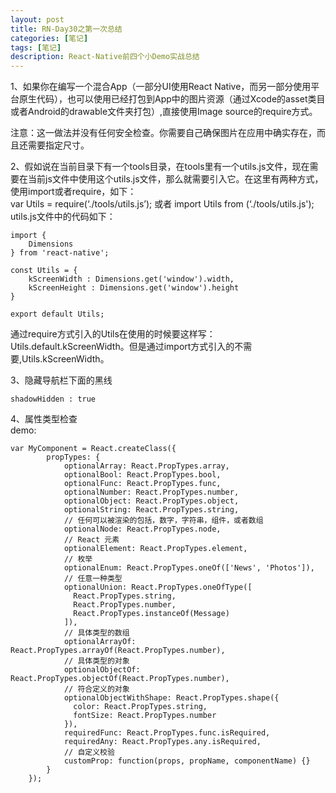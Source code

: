 ```yaml
---
layout: post
title: RN-Day30之第一次总结
categories: [笔记]
tags: [笔记]
description: React-Native前四个小Demo实战总结
---
```


1、如果你在编写一个混合App（一部分UI使用React Native，而另一部分使用平台原生代码），也可以使用已经打包到App中的图片资源（通过Xcode的asset类目或者Android的drawable文件夹打包）,直接使用Image source的require方式。<br/>

注意：这一做法并没有任何安全检查。你需要自己确保图片在应用中确实存在，而且还需要指定尺寸。<br/>

2、假如说在当前目录下有一个tools目录，在tools里有一个utils.js文件，现在需要在当前js文件中使用这个utils.js文件，那么就需要引入它。在这里有两种方式，使用import或者require，如下：<br/>
var Utils = require(‘./tools/utils.js’);  或者 import  Utils from (‘./tools/utils.js');<br/>
utils.js文件中的代码如下：

```
import {
    Dimensions
} from 'react-native';

const Utils = {
    kScreenWidth : Dimensions.get('window').width,
    kScreenHeight : Dimensions.get('window').height
}

export default Utils;
```

通过require方式引入的Utils在使用的时候要这样写：Utils.default.kScreenWidth。但是通过import方式引入的不需要,Utils.kScreenWidth。

3、隐藏导航栏下面的黑线

```shadowHidden : true```

4、属性类型检查<br/>
demo:

```
var MyComponent = React.createClass({
        propTypes: {
            optionalArray: React.PropTypes.array,
            optionalBool: React.PropTypes.bool,
            optionalFunc: React.PropTypes.func,
            optionalNumber: React.PropTypes.number,
            optionalObject: React.PropTypes.object,
            optionalString: React.PropTypes.string,
            // 任何可以被渲染的包括，数字，字符串，组件，或者数组
            optionalNode: React.PropTypes.node,
            // React 元素
            optionalElement: React.PropTypes.element,
            // 枚举
            optionalEnum: React.PropTypes.oneOf(['News', 'Photos']),
            // 任意一种类型
            optionalUnion: React.PropTypes.oneOfType([
              React.PropTypes.string,
              React.PropTypes.number,
              React.PropTypes.instanceOf(Message)
            ]),
            // 具体类型的数组
            optionalArrayOf: React.PropTypes.arrayOf(React.PropTypes.number),
            // 具体类型的对象
            optionalObjectOf: React.PropTypes.objectOf(React.PropTypes.number),
            // 符合定义的对象
            optionalObjectWithShape: React.PropTypes.shape({
              color: React.PropTypes.string,
              fontSize: React.PropTypes.number
            }),
            requiredFunc: React.PropTypes.func.isRequired,
            requiredAny: React.PropTypes.any.isRequired,
            // 自定义校验
            customProp: function(props, propName, componentName) {}
        }
    });
```

